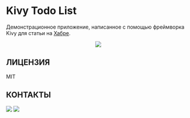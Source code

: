 # Kivy Todo List

Демонстрационное приложение, написанное с помощью фреймворка Kivy для статьи на [Хабре](https://habr.com).

<p align="center">
  <img src="https://raw.githubusercontent.com/Mirimon/KivyXamarinReactComparison/Kivy/data/images/icon.png">
</p>

ЛИЦЕНЗИЯ
--------
MIT

КОНТАКТЫ
--------
<a href="https://vk.com/kivy_development"><img src="https://raw.githubusercontent.com/HeaTTheatR/VKGroups/master/data/images/kivy_ru.png"></a> <a href="https://habr.com/users/heattheatr/topics/"><img src="https://raw.githubusercontent.com/HeaTTheatR/VKGroups/master/data/images/kivy_on_habr.png"></a>
